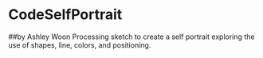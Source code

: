 # CodeSelfPortrait
##by Ashley Woon
Processing sketch to create a self portrait exploring the use of shapes, line, colors, and positioning.
